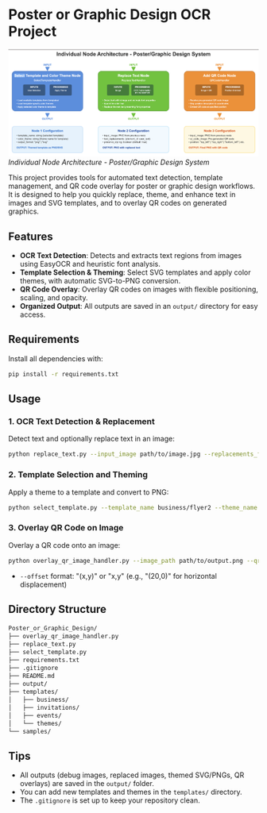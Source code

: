 # Poster or Graphic Design OCR Project

![Individual Node Architecture Diagram](architecture.png)
*Individual Node Architecture - Poster/Graphic Design System*

This project provides tools for automated text detection, template management, and QR code overlay for poster or graphic design workflows. It is designed to help you quickly replace, theme, and enhance text in images and SVG templates, and to overlay QR codes on generated graphics.

## Features
- **OCR Text Detection**: Detects and extracts text regions from images using EasyOCR and heuristic font analysis.
- **Template Selection & Theming**: Select SVG templates and apply color themes, with automatic SVG-to-PNG conversion.
- **QR Code Overlay**: Overlay QR codes on images with flexible positioning, scaling, and opacity.
- **Organized Output**: All outputs are saved in an `output/` directory for easy access.

## Requirements
Install all dependencies with:
```bash
pip install -r requirements.txt
```

## Usage

### 1. OCR Text Detection & Replacement
Detect text and optionally replace text in an image:
```bash
python replace_text.py --input_image path/to/image.jpg --replacements_file my_replacements.json
```

### 2. Template Selection and Theming
Apply a theme to a template and convert to PNG:
```bash
python select_template.py --template_name business/flyer2 --theme_name blue --convert_to_png True
```

### 3. Overlay QR Code on Image
Overlay a QR code onto an image:
```bash
python overlay_qr_image_handler.py --image_path path/to/output.png --qr_image_path path/to/qr.png --position top_right --qr_scale 0.5 --opacity 0.9 --offset "(10,10)"
```
- `--offset` format: "(x,y)" or "x,y" (e.g., "(20,0)" for horizontal displacement)

## Directory Structure
```
Poster_or_Graphic_Design/
├── overlay_qr_image_handler.py
├── replace_text.py
├── select_template.py
├── requirements.txt
├── .gitignore
├── README.md
├── output/
├── templates/
│   ├── business/
│   ├── invitations/
│   ├── events/
│   └── themes/
└── samples/
```

## Tips
- All outputs (debug images, replaced images, themed SVG/PNGs, QR overlays) are saved in the `output/` folder.
- You can add new templates and themes in the `templates/` directory.
- The `.gitignore` is set up to keep your repository clean.
